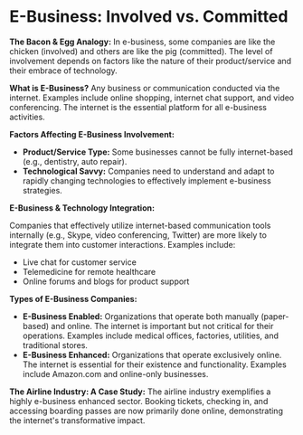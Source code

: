# E-Business: Involved vs. Committed

**The Bacon & Egg Analogy:**  In e-business, some companies are like the chicken (involved) and others are like the pig (committed). The level of involvement depends on factors like the nature of their product/service and their embrace of technology.

**What is E-Business?** 
Any business or communication conducted via the internet. Examples include online shopping, internet chat support, and video conferencing. The internet is the essential platform for all e-business activities.

**Factors Affecting E-Business Involvement:**

* **Product/Service Type:** Some businesses cannot be fully internet-based (e.g., dentistry, auto repair).
* **Technological Savvy:**  Companies need to understand and adapt to rapidly changing technologies to effectively implement e-business strategies.

**E-Business & Technology Integration:**

Companies that effectively utilize internet-based communication tools internally (e.g., Skype, video conferencing, Twitter) are more likely to integrate them into customer interactions. Examples include:

* Live chat for customer service
* Telemedicine for remote healthcare
* Online forums and blogs for product support


**Types of E-Business Companies:**

* **E-Business Enabled:** Organizations that operate both manually (paper-based) and online. The internet is important but not critical for their operations. Examples include medical offices, factories, utilities, and traditional stores.
* **E-Business Enhanced:** Organizations that operate exclusively online. The internet is essential for their existence and functionality. Examples include Amazon.com and online-only businesses.

**The Airline Industry: A Case Study:**
The airline industry exemplifies a highly e-business enhanced sector. Booking tickets, checking in, and accessing boarding passes are now primarily done online, demonstrating the internet's transformative impact.

